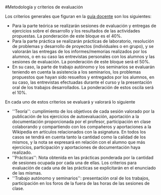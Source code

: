 #Metodología y criterios de evaluación

Los criterios generales que figuran en la [guía docente](http://grados.ugr.es/informatica/pages/infoacademica/guias_docentes/201516/cuarto/tecnologiasdelainformacion/infraestructuravirtual) son los siguientes:

* Para la parte teórica se realizarán sesiones de evaluación y entregas de ejercicios sobre el desarrollo y los resultados de las actividades propuestas. La ponderación de este bloque es el 40%. 
* Para la parte práctica se realizarán prácticas de laboratorio, resolución de problemas y desarrollo de proyectos (individuales o en grupo), y se valorarán las entregas de los informes/memorias realizados por los alumnos, o en su caso las entrevistas personales con los alumnos y las sesiones de evaluación. La ponderación de este bloque será el 50%. 
* En su caso, la parte de trabajo autónomo y los seminarios se evaluarán teniendo en cuenta la asistencia a los seminarios, los problemas propuestos que hayan sido resueltos y entregados por los alumnos, en su caso, las entrevistas efectuadas durante el curso y la presentación oral de los trabajos desarrollados. La ponderación de estos oscila será el 10%. 

En cada uno de estos criterios se evaluará y valorará lo siguiente
* ''Teoría'': cumplimiento de los objetivos de cada sesión valorado por la publicación de los ejercicios de autoevaluación, aportación a la documentación proporcionada por el profesor, participación en clase colaborando y compartiendo con los compañeros y aportaciones a la Wikipedia en artículos relacionados con la asignatura. En todos los casos se tendrá en cuenta tanto la cantidad como la calidad de los mismos, y la nota se expresará en relación con el alumno que más ejercicios, participación y aportaciones de documentación haya realizado.
* ''Prácticas'': Nota obtenida en las prácticas ponderada por la cantidad de sesiones ocupada por cada una de ellas. Los criterios para evaluación de cada una de las prácticas se explicitarán en el enunciado de las mismas.
* ''Trabajo autónomo y seminarios'': presentación oral de los trabajos, participación en los foros de la fuera de las horas de las sesiones de clase.
